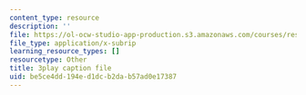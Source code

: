 ```yaml
---
content_type: resource
description: ''
file: https://ol-ocw-studio-app-production.s3.amazonaws.com/courses/res-18-006-calculus-revisited-single-variable-calculus-fall-2010/be5ce4dd194ed1dcb2dab57ad0e17387_y4EcXTVqFb4.srt
file_type: application/x-subrip
learning_resource_types: []
resourcetype: Other
title: 3play caption file
uid: be5ce4dd-194e-d1dc-b2da-b57ad0e17387
---
```

